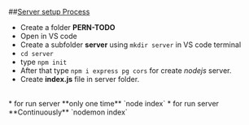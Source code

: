 ##<u>Server setup Process</u>
* Create a folder **PERN-TODO**
* Open in VS code
* Create a subfolder **server** using `mkdir server` in VS code terminal
* `cd server`
* type `npm init`
* After that type `npm i express pg cors` for create *nodejs* server.
* Create **index.js** file in server folder.
<br>
* for run server **only one time** `node index`
* for run server **Continuously** `nodemon index`
